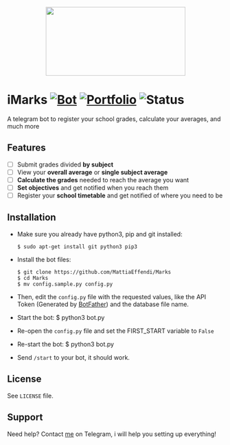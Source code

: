 <p align="center">
	<img src="https://i.imgur.com/Ma6vqAE.png" width="325px" height="160px">
</p>

# iMarks [![Bot](https://img.shields.io/badge/Telegram-%40iMarksBot-blue.svg)][Bot] [![Portfolio](https://img.shields.io/badge/Portflio-%40MyPersonalPortfolio-green.svg)][Portfolio] ![Status](https://img.shields.io/badge/Status-Developement-red.svg)
A telegram bot to register your school grades, calculate your averages, and much more

## Features
- [ ] Submit grades divided **by subject**
- [ ] View your **overall average** or **single subject average**
- [ ] **Calculate the grades** needed to reach the average you want
- [ ] **Set objectives** and get notified when you reach them
- [ ] Register your **school timetable** and get notified of where you need to be

## Installation
    
- Make sure you already have python3, pip and git installed:

      $ sudo apt-get install git python3 pip3

- Install the bot files:
    
      $ git clone https://github.com/MattiaEffendi/Marks
      $ cd Marks
	  $ mv config.sample.py config.py
    
- Then, edit the ```config.py``` file with the requested values, like the API Token (Generated by [BotFather](https://t.me/BotFather)) and the database file name.

- Start the bot:
      $ python3 bot.py
	  
- Re-open the ```config.py``` file and set the FIRST_START variable to ```False```

- Re-start the bot:
      $ python3 bot.py

- Send ```/start``` to your bot, it should work.

## License
See ```LICENSE``` file.

## Support
Need help? Contact [me](https://t.me/Doppio) on Telegram, i will help you setting up everything!

<!-- URLS -->
[Bot]: https://t.me/iMarksBot
[Portfolio]: https://t.me/MyPersonalPortfolio
